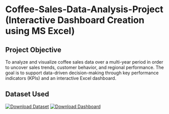 #  Coffee-Sales-Data-Analysis-Project (Interactive Dashboard Creation using MS Excel)

## Project Objective
To analyze and visualize coffee sales data over a multi-year period in order to uncover sales trends, customer behavior, and regional performance. The goal is to support data-driven decision-making through key performance indicators (KPIs) and an interactive Excel dashboard.
## Dataset Used
[![Download Dataset](https://img.shields.io/badge/Dataset-coffeeOrdersData.xlsx-blue.svg?style=for-the-badge&logo=Microsoft%20Excel)](https://raw.githubusercontent.com/Harshitha-sai04/Coffee-Sales-Dashboard/main/coffeeOrdersData.xlsx)
[![Download Dashboard](https://img.shields.io/badge/Dashboard-COFFEE_DASHBOARD.xlsx-green.svg?style=for-the-badge&logo=Microsoft%20Excel)](https://github.com/Harshitha-sai04/Coffee-Sales-Dashboard/blob/main/COFFEE%20DASHBOARD.xlsx?raw=true)



